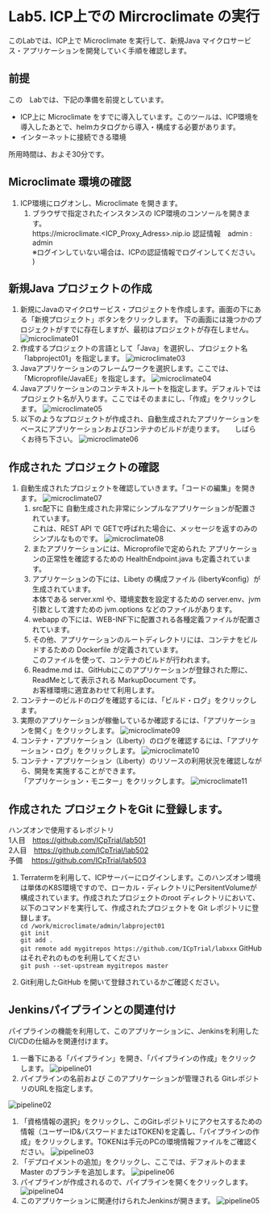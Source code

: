 # Lab5. ICP上での Mircroclimate の実行

このLabでは、ICP上で Microclimate を実行して、新規Java マイクロサービス・アプリケーションを開発していく手順を確認します。

## 前提

この　Labでは、下記の準備を前提としています。
- ICP上に Microclimate をすでに導入しています。このツールは、ICP環境を導入したあとで、helmカタログから導入・構成する必要があります。
- インターネットに接続できる環境

所用時間は、およそ30分です。

## Microclimate 環境の確認

1. ICP環境にログオンし、Microclimate を開きます。
    1. ブラウザで指定されたインスタンスの ICP環境のコンソールを開きます。<br>
        https://microclimate.<ICP_Proxy_Adress>.nip.io 
        認証情報　admin : admin<br>  ※ログインしていない場合は、ICPの認証情報でログインしてください。
        )

## 新規Java プロジェクトの作成

1. 新規にJavaのマイクロサービス・プロジェクトを作成します。画面の下にある「新規プロジェクト」ボタンをクリックします。
下の画面には幾つかのプロジェクトがすでに存在しますが、最初はプロジェクトが存在しません。
![microclimate01](https://github.com/ICpTrial/ICPLab/blob/master/mcimage/microclimate01.png)
1. 作成するプロジェクトの言語として「Java」を選択し、プロジェクト名 「labproject01」を指定します。
 ![microclimate03](https://github.com/ICpTrial/ICPLab/blob/master/mcimage/microclimate03.png)
1. Javaアプリケーションのフレームワークを選択します。ここでは、「Microprofile/JavaEE」を指定します。
 ![microclimate04](https://github.com/ICpTrial/ICPLab/blob/master/mcimage/microclimate04.png)
1. Javaアプリケーションのコンテキストルートを指定します。デフォルトではプロジェクト名が入ります。ここではそのままにし、「作成」をクリックします。
 ![microclimate05](https://github.com/ICpTrial/ICPLab/blob/master/mcimage/microclimate05.png)
1. 以下のようなプロジェクトが作成され、自動生成されたアプリケーションをベースにアプリケーションおよびコンテナのビルドが走ります。
　 しばらくお待ち下さい。
 ![microclimate06](https://github.com/ICpTrial/ICPLab/blob/master/mcimage/microclimate06.png)
 
## 作成された プロジェクトの確認
1. 自動生成されたプロジェクトを確認していきます。「コードの編集」を開きます。
 ![microclimate07](https://github.com/ICpTrial/ICPLab/blob/master/mcimage/microclimate07.png)
    1. src配下に 自動生成された非常にシンプルなアプリケーションが配置されています。<br>
    これは、REST API で GETで呼ばれた場合に、メッセージを返すのみのシンプルなものです。
    ![microclimate08](https://github.com/ICpTrial/ICPLab/blob/master/mcimage/microclimate08.png)
    1. またアプリケーションには、Microprofileで定められた アプリケーションの正常性を確認するための HealthEndpoint.java も定義されています。
    1. アプリケーションの下には、Libety の構成ファイル (liberty¥config）が生成されています。<br>
    本体である server.xml や、環境変数を設定するための server.env、jvm引数として渡すための jvm.options などのファイルがあります。
    1. webapp の下には、WEB-INF下に配置される各種定義ファイルが配置されています。
    1. その他、アプリケーションのルートディレクトリには、コンテナをビルドするための Dockerfile が定義されています。<br>
    このファイルを使って、コンテナのビルドが行われます。
    1. Readme.md は、GitHubにこのアプリケーションが登録された際に、ReadMeとして表示される MarkupDocument です。<br>
    お客様環境に適宜あわせて利用します。
1. コンテナーのビルドのログを確認するには、「ビルド・ログ」をクリックします。
1. 実際のアプリケーションが稼働しているか確認するには、「アプリケーションを開く」をクリックします。
![microclimate09](https://github.com/ICpTrial/ICPLab/blob/master/mcimage/microclimate09.png)
1. コンテナ・アプリケーション（Liberty）のログを確認するには、「アプリケーション・ログ」をクリックします。
![microclimate10](https://github.com/ICpTrial/ICPLab/blob/master/mcimage/microclimate10.png)
1. コンテナ・アプリケーション（Liberty）のリソースの利用状況を確認しながら、開発を実施することができます。<br>
「アプリケーション・モニター」をクリックします。
![microclimate11](https://github.com/ICpTrial/ICPLab/blob/master/mcimage/microclimate11.png)


## 作成された プロジェクトをGit に登録します。

ハンズオンで使用するレポジトリ<br>
  1人目　https://github.com/ICpTrial/lab501<br>
  2人目　https://github.com/ICpTrial/lab502<br>
  予備　 https://github.com/ICpTrial/lab503<br>
    
1. Terratermを利用して、ICPサーバーにログインします。このハンズオン環境は単体のK8S環境ですので、ローカル・ディレクトリにPersitentVolumeが構成されています。作成されたプロジェクトのroot ディレクトリにおいて、以下のコマンドを実行して、作成されたプロジェクトを Git レポジトリに登録します。<br>
`cd /work/microclimate/admin/labproject01`<br>
`git init`<br>
`git add .`<br>
`git remote add mygitrepos https://github.com/ICpTrial/labxxx` GitHubはそれぞれのものを利用してください<br> 
`git push --set-upstream mygitrepos master`

1. Git利用したGitHub を開いて登録されているかご確認ください。

## Jenkinsパイプラインとの関連付け
パイプラインの機能を利用して、このアプリケーションに、Jenkinsを利用したCI/CDの仕組みを関連付けます。
1. 一番下にある「パイプライン」を開き、「パイプラインの作成」をクリックします。
![pipeline01](https://github.com/ICpTrial/ICPLab/blob/master/mcimage/pipeline01.png)
1. パイプラインの名前および このアプリケーションが管理される GitレポジトリのURLを指定します。<br>

![pipeline02](https://github.com/ICpTrial/ICPLab/blob/master/mcimage/pipeline02.png)
1. 「資格情報の選択」をクリックし、このGitレポジトリにアクセスするための情報（ユーザーID&パスワードまたはTOKEN)を定義し、「パイプラインの作成」をクリックします。TOKENは手元のPCの環境情報ファイルをご確認ください。
![pipeline03](https://github.com/ICpTrial/ICPLab/blob/master/mcimage/pipeline03.png)
1. 「デプロイメントの追加」をクリックし、ここでは、デフォルトのまま Master のブランチを追加します。
![pipeline06](https://github.com/ICpTrial/ICPLab/blob/master/mcimage/pipeline06.png)
1. パイプラインが作成されるので、パイプラインを開くをクリックします。
![pipeline04](https://github.com/ICpTrial/ICPLab/blob/master/mcimage/pipeline04.png)
1. このアプリケーションに関連付けられたJenkinsが開きます。
![pipeline05](https://github.com/ICpTrial/ICPLab/blob/master/mcimage/pipeline05.png)


